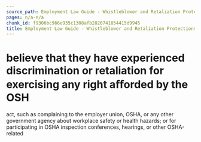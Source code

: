 ```yaml
---
source_path: Employment Law Guide - Whistleblower and Retaliation Protections.md
pages: n/a-n/a
chunk_id: f9306bc966e935c1308afb2820741854415d9945
title: Employment Law Guide - Whistleblower and Retaliation Protections
---
```

# believe that they have experienced discrimination or retaliation for exercising any right aﬀorded by the OSH

act, such as complaining to the employer union, OSHA, or any other government agency about workplace safety or health hazards; or for participating in OSHA inspection conferences, hearings, or other OSHA-related

